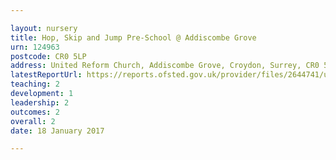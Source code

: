 ```yaml
---

layout: nursery
title: Hop, Skip and Jump Pre-School @ Addiscombe Grove
urn: 124963
postcode: CR0 5LP
address: United Reform Church, Addiscombe Grove, Croydon, Surrey, CR0 5LP
latestReportUrl: https://reports.ofsted.gov.uk/provider/files/2644741/urn/124963.pdf
teaching: 2
development: 1
leadership: 2
outcomes: 2
overall: 2
date: 18 January 2017

---
```

